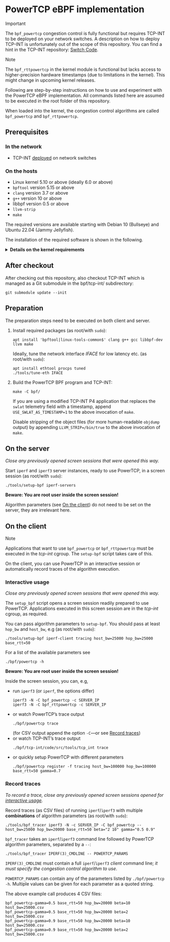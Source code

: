# PowerTCP eBPF implementation

> [!IMPORTANT]
> The `bpf_powertcp` congestion control is fully functional but requires TCP-INT
> to be deployed on your network switches. A description on how to deploy TCP-INT
> is unfortunately out of the scope of this repository. You can find a hint in
> the TCP-INT repository: [Switch Code](https://github.com/p4lang/p4app-TCP-INT/tree/v0.2.0-alpha#switch-code).

> [!NOTE]
> The `bpf_rttpowertcp` in the kernel module is functional but lacks access to
> higher-precision hardware timestamps (due to limitations in the kernel). This
> might change in upcoming kernel releases.

Following are step-by-step instructions on how to use and experiment with the
PowerTCP eBPF implementation. All commands listed here are assumed to be executed
in the root folder of this repository.

When loaded into the kernel, the congestion control algorithms are called
`bpf_powertcp` and `bpf_rttpowertcp`.

## Prerequisites

### In the network
- TCP-INT
  [deployed](https://github.com/p4lang/p4app-TCP-INT/tree/v0.2.0-alpha#switch-code)
  on network switches

### On the hosts
- Linux kernel 5.10 or above (ideally 6.0 or above)
- `bpftool` version 5.15 or above
- `clang` version 3.7 or above
- `g++` version 10 or above
- libbpf version 0.5 or above
- `llvm-strip`
- `make`

The required versions are available starting with Debian 10 (Bullseye) and Ubuntu
22.04 (Jammy Jellyfish).

The installation of the required software is shown in the following.

<details>
<summary><b>Details on the kernel requirements</b></summary>

The target kernel must be compiled with `CONFIG_DEBUG_INFO_BTF=y`. It usually
is, check with
```
grep -w CONFIG_DEBUG_INFO_BTF /boot/config-$(uname -r)
```

For optimal performance, the target kernel can be
[patched for `sk_pacing_rate` to be writable](https://lore.kernel.org/all/20220622191227.898118-2-jthinz@mailbox.tu-berlin.de/)
from eBPF code. This patch is included in kernel versions 6.0 and following, no
further action is required. If the target kernel is *manually* patched, enable
the usage of the pacing rate in the eBPF programs by appending
`HAVE_WRITABLE_SK_PACING=1` to the below invocation of `make`.

</details>

## After checkout
After checking out this repository, also checkout TCP-INT which is managed as a
Git submodule in the bpf/tcp-int/ subdirectory:
```
git submodule update --init
```

## Preparation

The preparation steps need to be executed on both client and server.

1. Install required packages (as root/with `sudo`):
   ```
   apt install 'bpftool|linux-tools-common$' clang g++ gcc libbpf-dev llvm make
   ```
   
   Ideally, tune the network interface *IFACE* for low latency etc. (as root/with
   `sudo`):
   ```
   apt install ethtool procps tuned
   ./tools/tune-eth IFACE
   ```
2. Build the PowerTCP BPF program and TCP-INT:
   ```
   make -C bpf/
   ```
   
   If you are using a modified TCP-INT P4 application that replaces the `swlat`
   telemetry field with a timestamp, append `USE_SWLAT_AS_TIMESTAMP=1` to the
   above invocation of `make`.
   
   Disable stripping of the object files (for more human-readable `objdump`
   output) by appending `LLVM_STRIP=/bin/true` to the above invocation of `make`.

## On the server

*Close any previously opened screen sessions that were opened this way.*

Start `iperf` and `iperf3` server instances, ready to use PowerTCP, in a screen
session (as root/with `sudo`):
```
./tools/setup-bpf iperf-servers
```
**Beware: You are root user inside the screen session!**

Algorithm parameters (see [On the client](#on-the-client)) do not need to be
set on the server, they are irrelevant here.

## On the client

> [!NOTE]
> Applications that want to use `bpf_powertcp` or `bpf_rttpowertcp` must be
> executed in the *tcp-int* cgroup. The `setup-bpf` script takes care of this.

On the client, you can use PowerTCP in an interactive session or automatically
record traces of the algorithm execution.

### Interactive usage

*Close any previously opened screen sessions that were opened this way.*

The `setup_bpf` script opens a screen session readily prepared to use PowerTCP.
Applications executed in this screen session are in the *tcp-int* cgroup, as
required.

You can pass algorithm parameters to `setup-bpf`. You should pass at least
`hop_bw` and `host_bw`, e.g (as root/with `sudo`):
```
./tools/setup-bpf iperf-client tracing host_bw=25000 hop_bw=25000 base_rtt=50
```
For a list of the available parameters see
```
./bpf/powertcp -h
```

**Beware: You are root user inside the screen session!**

Inside the screen session, you can, e.g,
- run `iperf3` (or `iperf`, the options differ)
  ```
  iperf3 -N -C bpf_powertcp -c SERVER_IP
  iperf3 -N -C bpf_rttpowertcp -c SERVER_IP
  ```
- or watch PowerTCP’s trace output
  ```
  ./bpf/powertcp trace
  ```
  (for CSV output append the option `-C`—or see [Record traces](#record-traces))
- or watch TCP-INT’s trace output
  ```
  ./bpf/tcp-int/code/src/tools/tcp_int trace
  ```
- or quickly setup PowerTCP with different parameters
  ```
  ./bpf/powertcp register -f tracing host_bw=100000 hop_bw=100000 base_rtt=50 gamma=0.7
  ```

### Record traces

*To record a trace, close any previously opened screen sessions opened for
[interactive usage](#interactive-usage).*

Record traces (as CSV files) of running `iperf`/`iperf3` with multiple
**combinations** of algorithm parameters (as root/with `sudo`):
```
./tools/bpf_tracer iperf3 -N -c SERVER_IP -C bpf_powertcp -- host_bw=25000 hop_bw=20000 base_rtt=50 beta="2 10" gamma="0.5 0.9"
```

`bpf_tracer` takes an `iperf`/`iperf3` command line followed by PowerTCP
algorithm parameters, separated by a `--`:
```
./tools/bpf_tracer IPERF(3)_CMDLINE -- POWERTCP_PARAMS
```
`IPERF(3)_CMDLINE` must contain a full `iperf`/`iperf3` *client* command line;
*it must specify the congestion control algorithm to use*.

`POWERTCP_PARAMS` can contain any of the parameters listed by
`./bpf/powertcp -h`. Multiple values can be given for each parameter as a
quoted string.

The above example call produces 4 CSV files:
```
bpf_powertcp-gamma=0.5 base_rtt=50 hop_bw=20000 beta=10 host_bw=25000.csv
bpf_powertcp-gamma=0.5 base_rtt=50 hop_bw=20000 beta=2 host_bw=25000.csv
bpf_powertcp-gamma=0.9 base_rtt=50 hop_bw=20000 beta=10 host_bw=25000.csv
bpf_powertcp-gamma=0.9 base_rtt=50 hop_bw=20000 beta=2 host_bw=25000.csv
```
